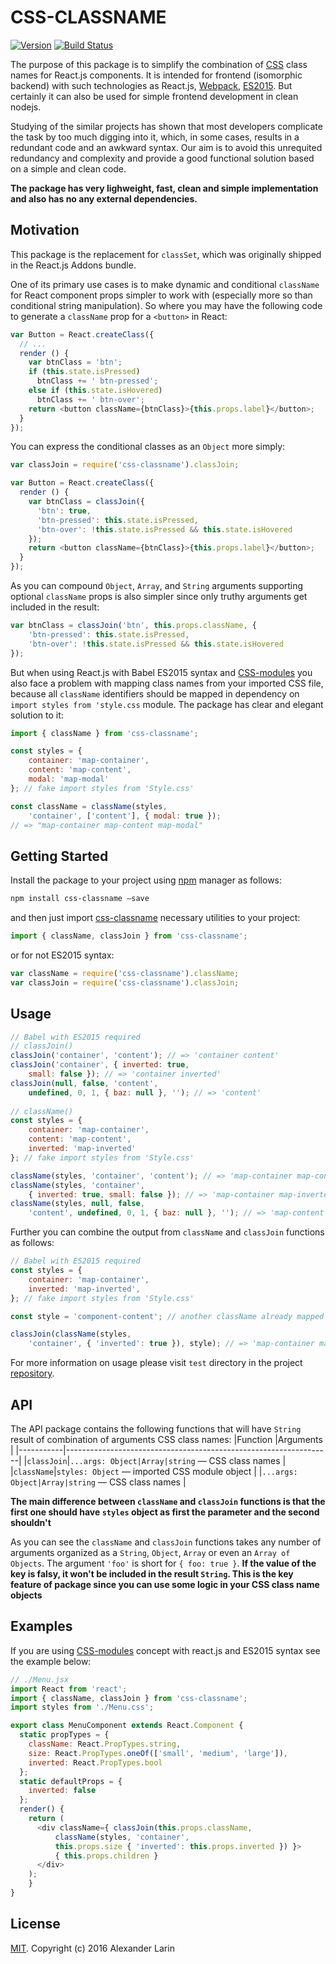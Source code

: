 CSS-CLASSNAME
==============

[![Version](http://img.shields.io/npm/v/css-classname.svg)](https://www.npmjs.org/package/css-classname)
[![Build Status](https://travis-ci.org/alexanderlarin/css-classname.svg?branch=master)](https://travis-ci.org/alexanderlarin/css-classname)

The purpose of this package is to simplify the combination of [CSS](https://github.com/css-modules/css-modules) class names for React.js components. It is intended for frontend (isomorphic backend) with such technologies as React.js, [Webpack](https://webpack.github.io/), [ES2015](https://babeljs.io/docs/learn-es2015/). But certainly it can also be used for simple frontend development in clean nodejs.

Studying of the similar projects has shown that most developers complicate the task by too much digging into it, which, in some cases, results in a redundant code and an awkward syntax. Our aim is to avoid this unrequited redundancy and complexity and provide a good functional solution based on a simple and clean code.

**The package has very lighweight, fast, clean and simple implementation and also has no any external dependencies.**

## Motivation
This package is the replacement for `classSet`, which was originally shipped in the React.js Addons bundle.

One of its primary use cases is to make dynamic and conditional `className` for React component props simpler to work with (especially more so than conditional string manipulation). So where you may have the following code to generate a `className` prop for a `<button>` in React:

```js
var Button = React.createClass({
  // ...
  render () {
    var btnClass = 'btn';
    if (this.state.isPressed)
      btnClass += ' btn-pressed';
    else if (this.state.isHovered)
      btnClass += ' btn-over';
    return <button className={btnClass}>{this.props.label}</button>;
  }
});
```

You can express the conditional classes as an `Object` more simply:
```js
var classJoin = require('css-classname').classJoin;

var Button = React.createClass({
  render () {
    var btnClass = classJoin({
      'btn': true,
      'btn-pressed': this.state.isPressed,
      'btn-over': !this.state.isPressed && this.state.isHovered
    });
    return <button className={btnClass}>{this.props.label}</button>;
  }
});
```

As you can compound `Object`, `Array`, and `String` arguments supporting optional `className` props is also simpler since only truthy arguments get included in the result:

```js
var btnClass = classJoin('btn', this.props.className, {
	'btn-pressed': this.state.isPressed,
	'btn-over': !this.state.isPressed && this.state.isHovered
});
```

But when using React.js with Babel ES2015 syntax and [CSS-modules](https://github.com/css-modules/css-modules) you also face a problem with mapping class names from your imported CSS file, because all `className` identifiers should be mapped in dependency on `import styles from 'style.css` module. The package has clear and elegant solution to it:
```javascript
import { className } from 'css-classname';

const styles = {
	container: 'map-container',
	content: 'map-content',
	modal: 'map-modal'
}; // fake import styles from 'Style.css'

const className = className(styles, 
	'container', ['content'], { modal: true });
// => "map-container map-content map-modal"
```

## Getting Started
Install the package to your project using [npm](https://www.npmjs.com) manager as follows:
```sh
npm install css-classname —save
```
and then just import [css-classname](https://www.npmjs.com/css-classname) necessary utilities to your project:
```javascript
import { className, classJoin } from 'css-classname';
```
or for not ES2015 syntax:
```javascript
var className = require('css-classname').className;
var classJoin = require('css-classname').classJoin;
```

## Usage
```javascript
// Babel with ES2015 required
// classJoin()
classJoin('container', 'content'); // => 'container content'
classJoin('container', { inverted: true, 
	small: false }); // => 'container inverted'
classJoin(null, false, 'content', 
	undefined, 0, 1, { baz: null }, ''); // => 'content'
    
// className()
const styles = {
	container: 'map-container',
    content: 'map-content',
	inverted: 'map-inverted'
}; // fake import styles from 'Style.css'

className(styles, 'container', 'content'); // => 'map-container map-content'
className(styles, 'container', 
	{ inverted: true, small: false }); // => 'map-container map-inverted'
className(styles, null, false, 
	'content', undefined, 0, 1, { baz: null }, ''); // => 'map-content'
```

Further you can combine the output from `className` and `classJoin` functions as follows:

```javascript
// Babel with ES2015 required
const styles = {
	container: 'map-container',
	inverted: 'map-inverted',
}; // fake import styles from 'Style.css'

const style = 'component-content'; // another className already mapped with another .css file

classJoin(className(styles, 
	'container', { 'inverted': true }), style); // => 'map-container map-content component-content'
```
For more information on usage please visit `test` directory in the project [repository](https://github.com/alexanderlarin/css-classname).

## API
The API package contains the following functions that will have `String` result of combination of arguments CSS class names:
|Function |Arguments |
|-----------|------------------------------------------------------------------|
|`classJoin`|`...args: Object|Array|string` &mdash; CSS class names |
|`className`|`styles: Object` &mdash; imported CSS module object
|           |`...args: Object|Array|string` &mdash; CSS class names |

**The main difference between `className` and `classJoin` functions is that the first one should have `styles` object as first the parameter and the second shouldn't**

As you can see the `className` and `classJoin` functions takes any number of arguments organized as a `String`, `Object`, `Array` or even an `Array of Objects`.
The argument `'foo'` is short for `{
foo: true }`. **If the value of the key is falsy, it won't be included in the result `String`. This is the key feature of package since you can use some logic in your CSS class name objects**

## Examples
If you are using [CSS-modules](https://github.com/css-modules/css-modules) concept with react.js and ES2015 syntax see the example below:
```javascript
// ./Menu.jsx
import React from 'react';
import { className, classJoin } from 'css-classname';
import styles from './Menu.css';

export class MenuComponent extends React.Component {
  static propTypes = {
    className: React.PropTypes.string,
    size: React.PropTypes.oneOf(['small', 'medium', 'large']),
    inverted: React.PropTypes.bool
  };
  static defaultProps = {
  	inverted: false
  };
  render() {
    return (
      <div className={ classJoin(this.props.className, 
          className(styles, 'container', 
          this.props.size { 'inverted': this.props.inverted }) }>
          { this.props.children }
      </div>
    );
	}
}
```

## License
[MIT](LICENSE). Copyright (c) 2016 Alexander Larin